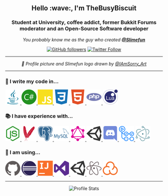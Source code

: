 <h2 align="center">Hello :wave:, I'm TheBusyBiscuit</h1>
<h3 align="center">Student at University, coffee addict, former Bukkit Forums moderator and an Open-Source Software developer</h3>

<p align="center">
  <em>You probably know me as the guy who created <a href="https://github.com/Slimefun"><strong>@Slimefun</strong></a></em>
</p>

<p align="center">
  <a href="https://github.com/TheBusyBiscuit"><img alt="GitHub followers" src="https://img.shields.io/github/followers/TheBusyBiscuit?label=%40TheBusyBiscuit&style=social"></a>
  <a href="https://twitter.com/TheBusyBiscuit"><img alt="Twitter Follow" src="https://img.shields.io/twitter/follow/TheBusyBiscuit?label=%40TheBusyBiscuit&style=social"></a>
</p>

<hr/>
<p align="center">
  <em>
    🎨 Profile picture and Slimefun logo drawn by <a href="https://www.instagram.com/iamsorry_art/">@IAmSorry_Art</a>
  </em>
</p>
<hr/>

### :speech_balloon: I write my code in...

<a title="Java" href="https://github.com/TheBusyBiscuit?tab=repositories&language=java">
  <img alt="Java" height="48px" src="https://raw.githubusercontent.com/TheBusyBiscuit/TheBusyBiscuit/master/icons/java.svg" />
</a>
<a title="C#" href="https://github.com/TheBusyBiscuit?tab=repositories&language=c%23">
  <img alt="C Sharp" height="48px" src="https://raw.githubusercontent.com/TheBusyBiscuit/TheBusyBiscuit/master/icons/csharp.svg" />
</a>
<a title="JavaScript" href="https://github.com/TheBusyBiscuit?tab=repositories&language=javascript">
  <img alt="Java Script" height="48px" src="https://raw.githubusercontent.com/TheBusyBiscuit/TheBusyBiscuit/master/icons/javascript.svg" />
</a>
<a title="CSS" href="https://github.com/TheBusyBiscuit?tab=repositories&language=css">
  <img alt="CSS" height="48px" src="https://raw.githubusercontent.com/TheBusyBiscuit/TheBusyBiscuit/master/icons/css3.svg" />
</a>
<a title="HTML" href="https://github.com/TheBusyBiscuit?tab=repositories&language=html">
  <img alt="HTML" height="48px" src="https://raw.githubusercontent.com/TheBusyBiscuit/TheBusyBiscuit/master/icons/html5.svg" />
</a>
<a title="PHP" href="https://github.com/TheBusyBiscuit?tab=repositories&language=php">
  <img alt="PHP" height="48px" src="https://raw.githubusercontent.com/TheBusyBiscuit/TheBusyBiscuit/master/icons/php.svg" />
</a>
<a title="Lua" href="https://github.com/TheBusyBiscuit?tab=repositories&language=lua">
  <img alt="Lua" height="48px" src="https://raw.githubusercontent.com/TheBusyBiscuit/TheBusyBiscuit/master/icons/lua.svg" />
</a>

### :books: I have experience with...

<a title="node.js" href="https://nodejs.org/">
  <img alt="Node JS" height="48px" src="https://raw.githubusercontent.com/TheBusyBiscuit/TheBusyBiscuit/master/icons/nodejs.svg" />
</a>
<a title="Apache Maven" href="https://maven.apache.org/">
  <img alt="Maven" height="48px" src="https://raw.githubusercontent.com/TheBusyBiscuit/TheBusyBiscuit/master/icons/maven.svg" />
</a>
<a title="Postgresql" href="https://www.postgresql.org/">
  <img alt="Postgresql" height="48px" src="https://raw.githubusercontent.com/TheBusyBiscuit/TheBusyBiscuit/master/icons/postgresql.svg" />
</a>
<a title="MySQL" href="https://www.mysql.com/">
  <img alt="MySQL" height="48px" src="https://raw.githubusercontent.com/TheBusyBiscuit/TheBusyBiscuit/master/icons/mysql.svg" />
</a>
<a title="GraphQL" href="https://graphql.org/">
  <img alt="GraphQL" height="48px" src="https://raw.githubusercontent.com/TheBusyBiscuit/TheBusyBiscuit/master/icons/graphql.svg" />
</a>
<a title="Unity3D" href="https://unity.com/">
  <img alt="Unity 3D" height="48px" src="https://raw.githubusercontent.com/TheBusyBiscuit/TheBusyBiscuit/master/icons/unity.svg" />
</a>
<a title="Discord" href="https://discord.com/">
  <img alt="Discord" height="48px" src="https://raw.githubusercontent.com/TheBusyBiscuit/TheBusyBiscuit/master/icons/discord.svg" />
</a>
<a title="GitHub Actions" href="https://github.com/features/actions">
  <img alt="GitHub Actions" height="48px" src="https://raw.githubusercontent.com/TheBusyBiscuit/TheBusyBiscuit/master/icons/githubactions.svg" />
</a>
<a title="ElectronJS" href="https://www.electronjs.org/">
  <img alt="ElectronJS" height="48px" src="https://raw.githubusercontent.com/TheBusyBiscuit/TheBusyBiscuit/master/icons/electron.svg" />
</a>
  
### :wrench: I am using...

<a title="GitHub" href="https://github.com/">
  <img alt="GitHub" height="48px" src="https://raw.githubusercontent.com/TheBusyBiscuit/TheBusyBiscuit/master/icons/github.svg" />
</a>
<a title="Eclipse IDE" href="https://www.eclipse.org/">
  <img alt="Eclipse" height="48px" src="https://raw.githubusercontent.com/TheBusyBiscuit/TheBusyBiscuit/master/icons/eclipse.svg" />
</a>
<a title="IntelliJ IDEA" href="https://www.jetbrains.com/idea/">
  <img alt="IntelliJ IDEA" height="48px" src="https://raw.githubusercontent.com/TheBusyBiscuit/TheBusyBiscuit/master/icons/intellijidea.svg" />
</a>
<a title="Visual Studio" href="https://visualstudio.microsoft.com/">
  <img alt="Visual Studio" height="48px" src="https://raw.githubusercontent.com/TheBusyBiscuit/TheBusyBiscuit/master/icons/visualstudio.svg" />
</a>
<a title="Unity3D" href="https://unity.com/">
  <img alt="Unity 3D" height="48px" src="https://raw.githubusercontent.com/TheBusyBiscuit/TheBusyBiscuit/master/icons/unity.svg" />
</a>
<a title="Atom" href="https://atom.io/">
  <img alt="Atom" height="48px" src="https://raw.githubusercontent.com/TheBusyBiscuit/TheBusyBiscuit/master/icons/atom.svg" />
</a>
<a title="Sonarcloud" href="https://sonarcloud.io/">
  <img alt="Sonarcloud" height="48px" src="https://raw.githubusercontent.com/TheBusyBiscuit/TheBusyBiscuit/master/icons/sonarcloud.svg" />
</a>

<hr/>

<p align="center">
  <img src="https://github-readme-stats.vercel.app/api?username=TheBusyBiscuit&show_icons=true&hide_border=true&bg_color=35,638aff,36509e,283357&title_color=e6e6e6&text_color=dbdbdb&icon_color=eba254" alt="Profile Stats">
</p>
